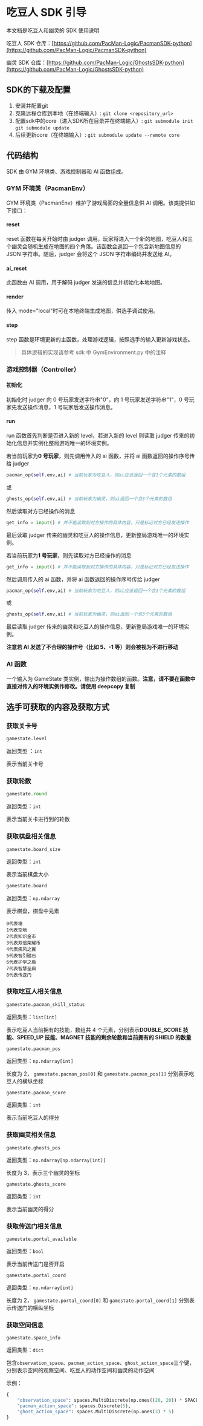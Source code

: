 # 吃豆人 SDK 引导

本文档是吃豆人和幽灵的 SDK 使用说明

吃豆人 SDK 仓库：[https://github.com/PacMan-Logic/PacmanSDK-python](https://github.com/PacMan-Logic/PacmanSDK-python)

幽灵 SDK 仓库：[https://github.com/PacMan-Logic/GhostsSDK-python](https://github.com/PacMan-Logic/GhostsSDK-python)

## SDK的下载及配置
1. 安装并配置git
2. 克隆远程仓库到本地（在终端输入）: `git clone <repository_url>`
3. 配置sdk中的core（进入SDK所在目录并在终端输入）: 
`git submodule init` `git submodule update`
4. 后续更新core（在终端输入）: `git submodule update --remote core`

## 代码结构

SDK 由 GYM 环境类、游戏控制器和 AI 函数组成。

### GYM 环境类（PacmanEnv）

GYM 环境类（PacmanEnv）维护了游戏局面的全量信息供 AI 调用。该类提供如下接口：

#### reset

reset 函数在每关开始时由 judger 调用。玩家将进入一个新的地图，吃豆人和三个幽灵会随机生成在地图的四个角落。该函数会返回一个包含新地图信息的 JSON 字符串。随后，judger 会将这个 JSON 字符串编码并发送给 AI。

#### ai_reset

此函数由 AI 调用，用于解码 judger 发送的信息并初始化本地地图。

#### render

传入 mode="local"时可在本地终端生成地图，供选手调试使用。

#### step

step 函数是环境更新的主函数，处理游戏逻辑，按照选手的输入更新游戏状态。

> 具体逻辑的实现请参考 sdk 中 GymEnvironment.py 中的注释

### 游戏控制器（Controller）

#### 初始化

初始化时 judger 向 0 号玩家发送字符串"0"，向 1 号玩家发送字符串"1"，0 号玩家先发送操作消息，1 号玩家后发送操作消息。

#### run

run 函数首先判断是否进入新的 level，若进入新的 level 则读取 judger 传来的初始化信息并实例化整局游戏唯一的环境实例。

若当前玩家为<b>0 号玩家</b>，则先调用传入的 ai 函数，并将 ai 函数返回的操作序号传给 judger

```py
pacman_op(self.env,ai) # 当前玩家为吃豆人，则ai应该返回一个含1个元素的数组
```

或

```py
ghosts_op(self.env,ai) # 当前玩家为幽灵，则ai返回一个含3个元素的数组
```

然后读取对方已经操作的消息

```py
get_info = input() # 并不能读取到对方操作的具体内容，只是标记对方已经发送操作
```

最后读取 judger 传来的幽灵和吃豆人的操作信息，更新整局游戏唯一的环境实例。

若当前玩家为<b>1 号玩家</b>，则先读取对方已经操作的消息

```py
get_info = input() # 并不能读取到对方操作的具体内容，只是标记对方已经发送操作
```

然后调用传入的 ai 函数，并将 ai 函数返回的操作序号传给 judger

```py
pacman_op(self.env,ai) # 当前玩家为吃豆人，则ai应该返回一个含1个元素的数组
```

或

```py
ghosts_op(self.env,ai) # 当前玩家为幽灵，则ai返回一个含3个元素的数组
```

最后读取 judger 传来的幽灵和吃豆人的操作信息，更新整局游戏唯一的环境实例。

**注意若 AI 发送了不合理的操作号（比如 5、-1 等）则会被视为不进行移动**

### AI 函数

一个输入为 GameState 类实例，输出为操作数组的函数。**注意，请不要在函数中直接对传入的环境实例作修改。请使用 deepcopy 复制**

## 选手可获取的内容及获取方式

### 获取关卡号

```py
gamestate.level
```

返回类型 ：`int`

表示当前关卡号

### 获取轮数

```py
gamestate.round
```

返回类型：`int`

表示当前关卡进行到的轮数

### 获取棋盘相关信息

```py
gamestate.board_size
```

返回类型：`int`

表示当前棋盘大小

```py
gamestate.board
```

返回类型：`np.ndarray`

表示棋盘，棋盘中元素

```
0代表墙
1代表空地
2代表知识金币
3代表双倍荣耀币
4代表疾风之翼
5代表智引磁石
6代表护学之盾
7代表智慧圣典
8代表传送门
```

### 获取吃豆人相关信息

```py
gamestate.pacman_skill_status
```

返回类型：`list[int]`

表示吃豆人当前拥有的技能，数组共 4 个元素，分别表示<b>DOUBLE_SCORE 技能、SPEED_UP 技能、MAGNET 技能的剩余轮数和当前拥有的 SHIELD 的数量</b>

```py
gamestate.pacman_pos
```

返回类型：`np.ndarray[int]`

长度为 2， `gamestate.pacman_pos[0]` 和 `gamestate.pacman_pos[1]` 分别表示吃豆人的横纵坐标

```
gamestate.pacman_score
```

返回类型：`int`

表示当前吃豆人的得分

### 获取幽灵相关信息

```
gamestate.ghosts_pos
```

返回类型：`np.ndarray[np.ndarray[int]]`

长度为 3，表示三个幽灵的坐标

```
gamestate.ghosts_score
```

返回类型：`int`

表示当前幽灵的得分

### 获取传送门相关信息

```
gamestate.portal_available
```

返回类型：`bool`

表示当前传送门是否开启

```
gamestate.portal_coord
```

返回类型：`np.ndarray[int]`

长度为 2， `gamestate.portal_coord[0]` 和 `gamestate.portal_coord[1]` 分别表示传送门的横纵坐标

### 获取空间信息

```
gamestate.space_info
```

返回类型：`dict`

包含`observation_space`、`pacman_action_space`、`ghost_action_space`三个键，分别表示空间的观察空间、吃豆人的动作空间和幽灵的动作空间

示例：

```python
{
    "observation_space": spaces.MultiDiscrete(np.ones((20, 20)) * SPACE_CATEGORY),
    "pacman_action_space": spaces.Discrete(5),
    "ghost_action_space": spaces.MultiDiscrete(np.ones(3) * 5)
}
```
